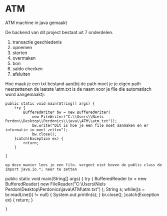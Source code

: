 # ATM
ATM machine in java gemaakt

De backend van dit project bestaat uit 7 onderdelen. 

1. transactie geschiedenis
2. opnemen
3. storten
4. overmaken
5. bon
6. saldo checken
7. afsluiten

Hoe maak je een txt bestand aan(bij de path moet je je eigen path neerzettenen de laatste \\atm.txt is de naam voor je file die automatisch word aangemaakt):

	public static void main(String[] args) {
		try {
			BufferedWriter bw = new BufferedWriter(
				new FileWriter("C:\\Users\\Niels Perdon\\Desktop\\Perdonics\\java\\ATM\\atm.txt"));
				bw.write("Dit is hoe je een file moet aanmaken en er informatie in moet zetten");
				bw.close();
		}catch(Exception ex) {
			return;
		}
		
	}
	
	op deze manier lees je een file. vergeet niet boven de public class de import java.io.*; neer te zetten

public static void main(String[] args) {
		try {
			BufferedReader br = new BufferedReader(
					new FileReader("C:\\Users\\Niels Perdon\\Desktop\\Perdonics\\java\\ATM\\atm.txt")
					);
			String s;
			while((s = br.readLine()) != null) {
				System.out.println(s);
			}
			br.close();
		}catch(Exception ex) {
			return;
		}
		
	}

